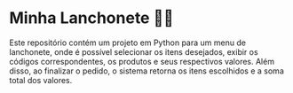 # Minha Lanchonete 🌭🥤

Este repositório contém um projeto em Python para um menu de lanchonete, onde é possível selecionar os itens desejados, exibir os códigos correspondentes, os produtos e seus respectivos valores. Além disso, ao finalizar o pedido, o sistema retorna os itens escolhidos e a soma total dos valores.
